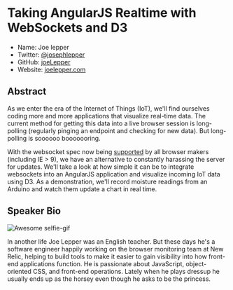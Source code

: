 # Taking AngularJS Realtime with WebSockets and D3

* Name: Joe lepper
* Twitter: [@josephlepper][]
* GitHub: [joeLepper][]
* Website: [joelepper.com][]

## Abstract

As we enter the era of the Internet of Things (IoT), we'll find ourselves coding more and more applications that visualize real-time data. The current method for getting this data into a live browser session is long-polling (regularly pinging an endpoint and checking for new data). But long-polling is soooooo booooooring.

With the websocket spec now being [supported](http://caniuse.com/#feat=websockets) by all browser makers (including IE > 9), we have an alternative to constantly harassing the server for updates. We'll take a look at how simple it can be to integrate websockets into an AngularJS application and visualize incoming IoT data using D3. As a demonstration, we'll record moisture readings from an Arduino and watch them update a chart in real time.


## Speaker Bio

![Awesome selfie-gif](https://camo.githubusercontent.com/fe6f151919b83cb46a4598293e3b26df05391d7a/687474703a2f2f692e696d6775722e636f6d2f615a396972764f2e676966)

In another life Joe Lepper was an English teacher. But these days he's a software engineer happily working on the browser monitoring team at New Relic, helping to build tools to make it easier to gain visibility into how front-end applications function. He is passionate about JavaScript, object-oriented CSS, and front-end operations. Lately when he plays dressup he usually ends up as the horsey even though he asks to be the princess.


[@josephlepper]:http://twitter.com/josephlepper
[joeLepper]:http://github.com/joeLepper
[joelepper.com]:http://joelepper.com